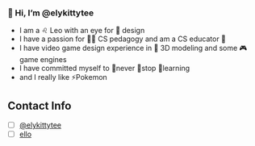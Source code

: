 ### 👋 Hi, I’m @elykittytee
- I am a ♌ Leo with an eye for 📸 design
- I have a passion for 👩‍💻 CS pedagogy and am a CS educator 🚀
- I have video game design experience in 👾 3D modeling and some 🎮 game engines
- I have committed myself to 👏never 👏stop 👏learning
- and I really like ⚡Pokemon

## Contact Info
- [ ] [@elykittytee](http://twitter.com/elykittytee)
- [ ] [ello](http://ello.co/elykittytee)

